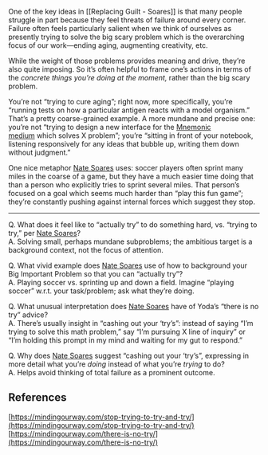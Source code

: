 One of the key ideas in [[Replacing Guilt - Soares]] is that many people struggle in part because they feel threats of failure around every corner. Failure often feels particularly salient when we think of ourselves as presently trying to solve the big scary problem which is the overarching focus of our work—ending aging, augmenting creativity, etc.

While the weight of those problems provides meaning and drive, they’re also quite imposing. So it’s often helpful to frame one’s actions in terms of the _concrete things you’re doing at the moment,_ rather than the big scary problem.

You’re not “trying to cure aging”; right now, more specifically, you’re “running tests on how a particular antigen reacts with a model organism.” That’s a pretty coarse-grained example. A more mundane and precise one: you’re not “trying to design a new interface for the [Mnemonic medium](https://notes.andymatuschak.org/zKPv6qkSErdRGqyryvgS2wS) which solves X problem”; you’re “sitting in front of your notebook, listening responsively for any ideas that bubble up, writing them down without judgment.”

One nice metaphor [Nate Soares](https://notes.andymatuschak.org/z4U4Gf7qpeMHxSMfjVRBXDG) uses: soccer players often sprint many miles in the coarse of a game, but they have a much easier time doing that than a person who explicitly tries to sprint several miles. That person’s focused on a goal which seems much harder than “play this fun game”; they’re constantly pushing against internal forces which suggest they stop.

---

Q. What does it feel like to “actually try” to do something hard, vs. “trying to try,” per [Nate Soares](https://notes.andymatuschak.org/Nate_Soares)?  
A. Solving small, perhaps mundane subproblems; the ambitious target is a background context, not the focus of attention.

Q. What vivid example does [Nate Soares](https://notes.andymatuschak.org/Nate_Soares) use of how to background your Big Important Problem so that you can “actually try”?  
A. Playing soccer vs. sprinting up and down a field. Imagine “playing soccer” w.r.t. your task/problem; ask what they’re doing.

Q. What unusual interpretation does [Nate Soares](https://notes.andymatuschak.org/Nate_Soares) have of Yoda’s “there is no try” advice?  
A. There’s usually insight in “cashing out your ‘try’s”: instead of saying “I’m trying to solve this math problem,” say “I’m pursuing X line of inquiry” or “I’m holding this prompt in my mind and waiting for my gut to respond.”

Q. Why does [Nate Soares](https://notes.andymatuschak.org/Nate_Soares) suggest “cashing out your ‘try’s”, expressing in more detail what you’re _doing_ instead of what you’re _trying_ to do?  
A. Helps avoid thinking of total failure as a prominent outcome.

## References

[https://mindingourway.com/stop-trying-to-try-and-try/](https://mindingourway.com/stop-trying-to-try-and-try/)  
[https://mindingourway.com/there-is-no-try/](https://mindingourway.com/there-is-no-try/)